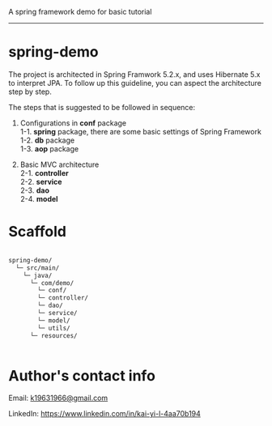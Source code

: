 A spring framework demo for basic tutorial

---

# spring-demo

The project is architected in Spring Framwork 5.2.x, and uses Hibernate 5.x to interpret JPA. 
To follow up this guideline, you can aspect the architecture step by step. <Br/>

The steps that is suggested to be followed in sequence:

1. Configurations in __conf__ package<Br/>
	1-1. __spring__ package, there are some basic settings of Spring Framework<Br/>
	1-2. __db__ package<Br/>
	1-3. __aop__ package<Br/>
	
2. Basic MVC architecture<Br/>
	2-1. __controller__<Br/>
	2-2. __service__<Br/>
	2-3. __dao__<Br/>
	2-4. __model__<Br/>


# Scaffold

```txt

spring-demo/
  └─ src/main/
    └─ java/
      └─ com/demo/
    	└─ conf/
    	└─ controller/
    	└─ dao/
    	└─ service/
    	└─ model/
    	└─ utils/
      └─ resources/
  
```

# Author's contact info
Email: k19631966@gmail.com

LinkedIn: https://www.linkedin.com/in/kai-yi-l-4aa70b194

